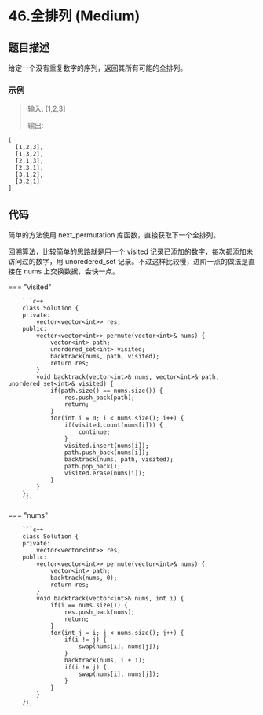 # 46.全排列 (Medium)

## 题目描述

给定一个没有重复数字的序列，返回其所有可能的全排列。

### 示例

> 输入: [1,2,3]
>
> 输出:

```
[
  [1,2,3],
  [1,3,2],
  [2,1,3],
  [2,3,1],
  [3,1,2],
  [3,2,1]
]
```

## 代码

简单的方法使用 next_permutation 库函数，直接获取下一个全排列。

回溯算法，比较简单的思路就是用一个 visited 记录已添加的数字，每次都添加未访问过的数字，用 unoredered_set 记录。不过这样比较慢，进阶一点的做法是直接在 nums 上交换数据，会快一点。

=== "visited"

		```c++
		class Solution {
		private:
		    vector<vector<int>> res;
		public:
		    vector<vector<int>> permute(vector<int>& nums) {
		        vector<int> path;
		        unordered_set<int> visited;
		        backtrack(nums, path, visited);
		        return res;
		    }
		    void backtrack(vector<int>& nums, vector<int>& path, unordered_set<int>& visited) {
		        if(path.size() == nums.size()) {
		            res.push_back(path);
		            return;
		        }
		        for(int i = 0; i < nums.size(); i++) {
		            if(visited.count(nums[i])) {
		                continue;
		            }
		            visited.insert(nums[i]);
		            path.push_back(nums[i]);
		            backtrack(nums, path, visited);
		            path.pop_back();
		            visited.erase(nums[i]);
		        }
		    }
		};
		```
		
=== "nums"

		```c++
		class Solution {
		private:
		    vector<vector<int>> res;
		public:
		    vector<vector<int>> permute(vector<int>& nums) {
		        vector<int> path;
		        backtrack(nums, 0);
		        return res;
		    }
		    void backtrack(vector<int>& nums, int i) {
		        if(i == nums.size()) {
		            res.push_back(nums);
		            return;
		        }
		        for(int j = i; j < nums.size(); j++) {
		            if(i != j) {
		                swap(nums[i], nums[j]);
		            }
		            backtrack(nums, i + 1);
		            if(i != j) {
		                swap(nums[i], nums[j]);
		            }
		        }
		    }
		};
		```
